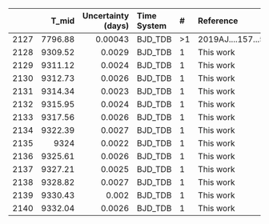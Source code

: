 |      |   T_mid |   Uncertainty (days) | Time System   | #   | Reference           |
|-----:|--------:|---------------------:|:--------------|:----|:--------------------|
| 2127 | 7796.88 |              0.00043 | BJD_TDB       | >1  | 2019AJ....157...55H |
| 2128 | 9309.52 |              0.0029  | BJD_TDB       | 1   | This work           |
| 2129 | 9311.12 |              0.0024  | BJD_TDB       | 1   | This work           |
| 2130 | 9312.73 |              0.0026  | BJD_TDB       | 1   | This work           |
| 2131 | 9314.34 |              0.0023  | BJD_TDB       | 1   | This work           |
| 2132 | 9315.95 |              0.0024  | BJD_TDB       | 1   | This work           |
| 2133 | 9317.56 |              0.0026  | BJD_TDB       | 1   | This work           |
| 2134 | 9322.39 |              0.0027  | BJD_TDB       | 1   | This work           |
| 2135 | 9324    |              0.0022  | BJD_TDB       | 1   | This work           |
| 2136 | 9325.61 |              0.0026  | BJD_TDB       | 1   | This work           |
| 2137 | 9327.21 |              0.0025  | BJD_TDB       | 1   | This work           |
| 2138 | 9328.82 |              0.0027  | BJD_TDB       | 1   | This work           |
| 2139 | 9330.43 |              0.002   | BJD_TDB       | 1   | This work           |
| 2140 | 9332.04 |              0.0026  | BJD_TDB       | 1   | This work           |